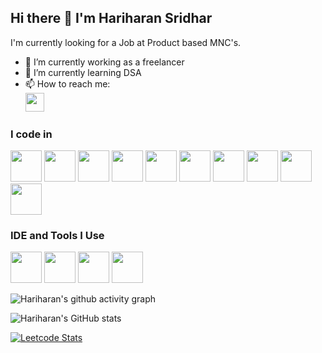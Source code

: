 ## Hi there 👋 I'm Hariharan Sridhar

I'm currently looking for a Job at Product based MNC's.

- 🔭 I’m currently working as a freelancer
- 🌱 I’m currently learning DSA
- 📫 How to reach me: <br />  [<img height="30" width="30"  src="https://img.icons8.com/?size=100&id=oWiuH0jFiU0R&format=png&color=000000" />](https://t.me/iamhariharansridhar)

### I code in
<img height="50" width="50" src="https://img.icons8.com/color/48/000000/java-coffee-cup-logo.png" /> <img height="50" width="50" src="https://img.icons8.com/color/48/000000/spring-logo.png"/>
  <img height="50" width="50" src="https://img.icons8.com/color/48/000000/mysql-logo.png"/>  <img height="50" width="50" src="https://img.icons8.com/color/48/000000/c-programming.png" />  <img height="50" width="50" src="https://img.icons8.com/color/48/000000/c-plus-plus-logo.png" />  <img height="50" width="50" src="https://img.icons8.com/color/48/000000/python.png" />  <img height="50" width="50" src="https://img.icons8.com/color/48/000000/html-5.png" />  <img height="50" width="50" src="https://img.icons8.com/color/48/000000/css3.png" />  <img height="50" width="50" src="https://img.icons8.com/color/48/000000/bootstrap.png" />  <img height="50" width="50" src="https://img.icons8.com/color/48/000000/javascript.png"/> 

### IDE and Tools I Use
<img height="50" width="50" src="https://img.icons8.com/?size=100&id=61466&format=png&color=000000"/>  <img height="50" width="50" src="https://img.icons8.com/color/48/000000/visual-studio-code-2019.png"/>  <img height="50" width="50" src="https://img.icons8.com/color/48/000000/pycharm.png"/>  <img height="50" src="https://img.icons8.com/color/480/null/obsidian--v1.png" /> 

![Hariharan's github activity graph](https://github-readme-activity-graph.vercel.app/graph?username=hari-shadow&bg_color=000000&color=ffffff&line=51f565&point=ffffff&area=true&hide_border=true)

![Hariharan's GitHub stats](https://github-readme-stats.vercel.app/api?username=hari-shadow&theme=dark&show_icons=true&&hide=issues,contribs)

[![Leetcode Stats](https://leetcard.jacoblin.cool/hariharanlaligam?ext=contest&theme=dark)](https://leetcode.com/hariharanlaligam)


